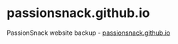 passionsnack.github.io
======================

PassionSnack website backup - [passionsnack.github.io](http://passionsnack.github.io)
